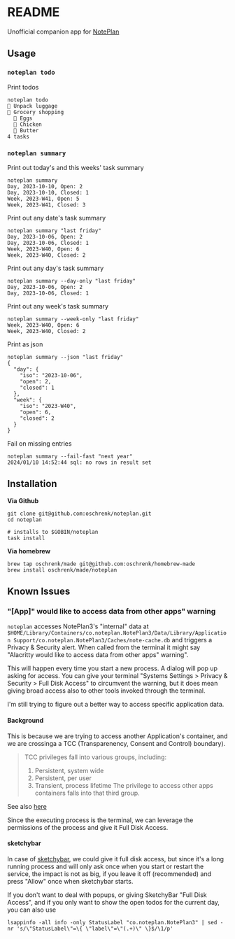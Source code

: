 # README

Unofficial companion app for [NotePlan](https://noteplan.co/)

## Usage

### `noteplan todo`

Print todos

```
noteplan todo
󰄴 Unpack luggage 
󰝦 Grocery shopping
   Eggs
   Chicken
   Butter
4 tasks
```

### `noteplan summary`

Print out today's and this weeks' task summary

```
noteplan summary
Day, 2023-10-10, Open: 2
Day, 2023-10-10, Closed: 1
Week, 2023-W41, Open: 5
Week, 2023-W41, Closed: 3
```

Print out any date's task summary

```
noteplan summary "last friday"
Day, 2023-10-06, Open: 2
Day, 2023-10-06, Closed: 1
Week, 2023-W40, Open: 6
Week, 2023-W40, Closed: 2
```

Print out any day's task summary

```
noteplan summary --day-only "last friday"
Day, 2023-10-06, Open: 2
Day, 2023-10-06, Closed: 1
```

Print out any week's task summary

```
noteplan summary --week-only "last friday"
Week, 2023-W40, Open: 6
Week, 2023-W40, Closed: 2
```

Print as json

```
noteplan summary --json "last friday"
{
  "day": {
    "iso": "2023-10-06",
    "open": 2,
    "closed": 1
  },
  "week": {
    "iso": "2023-W40",
    "open": 6,
    "closed": 2
  }
}
```

Fail on missing entries

```
noteplan summary --fail-fast "next year"
2024/01/10 14:52:44 sql: no rows in result set
```

## Installation

**Via Github**

```
git clone git@github.com:oschrenk/noteplan.git
cd noteplan

# installs to $GOBIN/noteplan
task install
```

**Via homebrew**

```
brew tap oschrenk/made git@github.com:oschrenk/homebrew-made
brew install oschrenk/made/noteplan
```

## Known Issues

### "[App]" would like to access data from other apps" warning

`noteplan` accesses NotePlan3's "internal" data at `$HOME/Library/Containers/co.noteplan.NotePlan3/Data/Library/Application Support/co.noteplan.NotePlan3/Caches/note-cache.db` and triggers a Privacy & Security alert. When called from the terminal it might say "Alacritty would like to access data from other apps" warning".

This will happen every time you start a new process. A dialog will pop up asking for access. You can give your terminal "Systems Settings > Privacy & Security > Full Disk Access" to circumvent the warning, but it does mean giving broad access also to other tools invoked through the terminal.

I'm still trying to figure out a better way to access specific application data.

#### Background

This is because we are trying to access another Application's container, and we are crossinga a TCC (Transparenency, Consent and Control) boundary).

> TCC privileges fall into various groups, including:
>
> 1. Persistent, system wide
> 2. Persistent, per user
> 3. Transient, process lifetime
>    The privilege to access other apps containers falls into that third group.

See also [here](https://developer.apple.com/forums/thread/742147#:~:text=Yes.%20TCC%20privileges%20fall%20into,falls%20into%20that%20third%20group.)

Since the executing process is the terminal, we can leverage the permissions of the process and give it Full Disk Access.

#### sketchybar

In case of [sketchybar](https://github.com/FelixKratz/SketchyBar), we could give it full disk access, but since it's a long running process and will only ask once when you start or restart the service, the impact is not as big, if you leave it off (recommended) and press "Allow" once when sketchybar starts.

If you don't want to deal with popups, or giving SketchyBar "Full Disk Access", and if you only want to show the open todos for the current day, you can also use

```
lsappinfo -all info -only StatusLabel "co.noteplan.NotePlan3" | sed -nr 's/\"StatusLabel\"=\{ \"label\"=\"(.+)\" \}$/\1/p'
```
